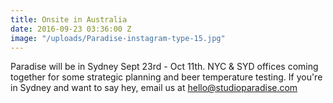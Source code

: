 ```yaml
---
title: Onsite in Australia
date: 2016-09-23 03:36:00 Z
image: "/uploads/Paradise-instagram-type-15.jpg"
---
```


Paradise will be in Sydney Sept 23rd - Oct 11th. NYC & SYD offices coming together for some strategic planning and beer temperature testing. If you're in Sydney and want to say hey, email us at [hello@studioparadise.com](hello@studioparadise.com)